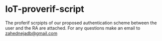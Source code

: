 # IoT-proverif-script

The proferif scrpipts of our proposed authentication scheme between the user and the RA are attached. For any questions make an email to zahednejadb@gmail.com
